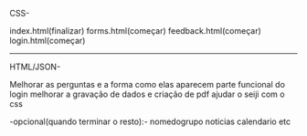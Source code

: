 ﻿CSS-

index.html(finalizar)
forms.html(começar)
feedback.html(começar)
login.html(começar)

-----------------------------------------------------------------
HTML/JSON-

Melhorar as perguntas e a forma como elas aparecem
parte funcional do login
melhorar a gravação de dados e criação de pdf
ajudar o seiji com o css


-opcional(quando terminar o resto):-
nomedogrupo
noticias
calendario
etc